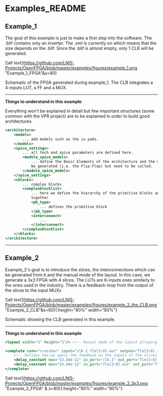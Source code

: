 # Examples_README

## Example_1

The goal of this example is just to make a first step into the software. The .blif contains only an inverter.
The .xml is currently on <layout auto="1.0"/> which means that the size depends on the .blif. Since the .blif is 
almost empty, only 1 CLB will be generated. 

![alt text](https://github.com/LNIS-Projects/OpenFPGA/blob/master/examples/figures/example_1.png "Example_1_FPGA"&s=80)

Schematic of the FPGA generated during example_1.
The CLB integrates a 4-inputs LUT, a FF and a MUX. 

---

**Things to understand in this example**

Everything won't be explained in detail but few important structures (some common with the VPR project) are to be explained in order to build good architectures.

```xml
<architecture>
	<models>
		... add models such as the io pads.
	</models>
	<spice_settings>
		... all tech and spice parameters are defined here.
		<module_spice_models>
			... define the Basic Elements of the architecture and the modules that cannot 
			be generated (i.e. the Flip-Flop) but need to be called.
		</module_spice_models>
	</spice_settings>
	<cblocks>
		... complex blocks
		<complexblocklist>
			... here we define the hierarchy of the primitive blocks and interconnect them 
			together
			<pb_type>
				... defines the primitive block
			</pb_type>
			<interconnect>
				...
			</interconnect>
		</complexblocklist>
	</cblocks>
</architecture>
```

---
## Example_2

Example_2's goal is to introduce the slices, the interconnections which can be generated from it and the manual mode of the layout.
In this case, we generate a 3x3 FPGA with 4 slices. The LUTs are 6-inputs ones similarly to the ones used in the industry.
There is a feedback-loop from the output of the slices to the input MUXs

![alt text](https://github.com/LNIS-Projects/OpenFPGA/blob/master/examples/figures/example_2_the_CLB.png "Example_2_CLB"&s=80){:height="80%" width="80%"}

Schematic showing the CLB generated in this example.

---

**Things to understand in this example**

```xml
<layout width="3" height="3"/> <!-- Manual mode of the layout allowing us to choose the number of CLBs -->

<complete name="crossbar" input="clb.I fle[3:0].out" output="fle[3:0].in" spice_model_name="mux_2level"> 
	<!-- Defines how we apply the feedback on the inputs of the slices -->
	<delay_constant max="53.44e-12" in_port="clb.I" out_port="fle[3:0].in" />
	<delay_constant max="53.44e-12" in_port="fle[3:0].out" out_port="fle[3:0].in" />
</complete>
```

![alt text](https://github.com/LNIS-Projects/OpenFPGA/blob/master/examples/figures/example_2_3x3.png "Example_3_FPGA" & s=80){:height="80%" width="80%"}
 



